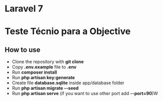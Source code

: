 # Laravel 7 
# Teste Técnio para a Objective

## How to use

- Clone the repository with __git clone__
- Copy __.env.example__ file to __.env__
- Run __composer install__
- Run __php artisan key:generate__
- Create file __database.sqlite__ inside app/database folder
- Run __php artisan migrate --seed__
- Run __php artisan serve__ (if you want to use other port add __--port=90__)W
